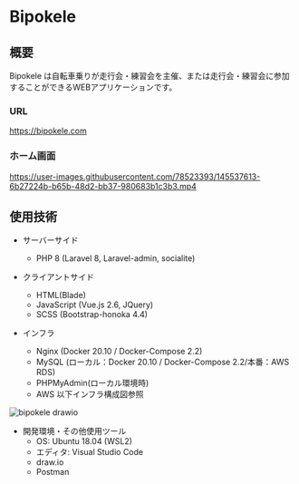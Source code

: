 # Bipokele

## 概要

Bipokele は自転車乗りが走行会・練習会を主催、または走行会・練習会に参加することができるWEBアプリケーションです。

### URL
https://bipokele.com

### ホーム画面

https://user-images.githubusercontent.com/78523393/145537613-6b27224b-b65b-48d2-bb37-980683b1c3b3.mp4


## 使用技術

- サーバーサイド
  - PHP 8 (Laravel 8, Laravel-admin, socialite) 
 
- クライアントサイド
  - HTML(Blade)
  - JavaScript (Vue.js 2.6, JQuery)
  - SCSS (Bootstrap-honoka 4.4)

- インフラ
  - Nginx (Docker 20.10 / Docker-Compose 2.2)
  - MySQL (ローカル：Docker 20.10 / Docker-Compose 2.2/本番：AWS RDS)
  - PHPMyAdmin(ローカル環境時)
  - AWS 以下インフラ構成図参照

![bipokele drawio](https://user-images.githubusercontent.com/78523393/137576629-fca9fe70-3924-4df0-a96f-7e64d063bfe6.png)


- 開発環境・その他使用ツール
  - OS:        Ubuntu 18.04 (WSL2)
  - エディタ:   Visual Studio Code
  - draw.io
  - Postman
